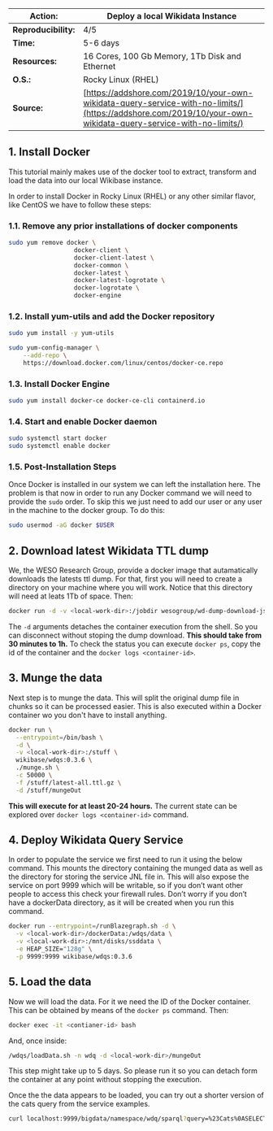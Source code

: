 | Action: | Deploy a local Wikidata Instance | 
| ------ | -------- |
| **Reproducibility:** | 4/5 |
| **Time:** | 5-6 days |
| **Resources:** | 16 Cores, 100 Gb Memory, 1Tb Disk and Ethernet |
| **O.S.:** | Rocky Linux (RHEL) |
| **Source:** | [https://addshore.com/2019/10/your-own-wikidata-query-service-with-no-limits/](https://addshore.com/2019/10/your-own-wikidata-query-service-with-no-limits/) |

## 1. Install Docker
This tutorial mainly makes use of the docker tool to extract, transform and load the data into our local Wikibase instance.

In order to install Docker in Rocky Linux (RHEL) or any other similar flavor, like CentOS we have to follow these steps:

### 1.1. Remove any prior installations of docker components
```bash
sudo yum remove docker \
                  docker-client \
                  docker-client-latest \
                  docker-common \
                  docker-latest \
                  docker-latest-logrotate \
                  docker-logrotate \
                  docker-engine
```

### 1.2. Install yum-utils and add the Docker repository
```bash
sudo yum install -y yum-utils

sudo yum-config-manager \
    --add-repo \
    https://download.docker.com/linux/centos/docker-ce.repo
```

### 1.3. Install Docker Engine
```bash
sudo yum install docker-ce docker-ce-cli containerd.io
```

### 1.4. Start and enable Docker daemon
```bash
sudo systemctl start docker
sudo systemctl enable docker
```

### 1.5. Post-Installation Steps
Once Docker is installed in our system we can left the installation here. The problem is that now in order to run any Docker command we will need to provide the `sudo` order. To skip this we just need to add our user or any user in the machine to the docker group. To do this:

```bash
sudo usermod -aG docker $USER
```

## 2. Download latest Wikidata TTL dump
We, the WESO Research Group, provide a docker image that autamatically downloads the latests ttl dump. For that, first you will need to create a directory on your machine where you will work. Notice that this directory will need at leats 1Tb of space. Then:

```bash
docker run -d -v <local-work-dir>:/jobdir wesogroup/wd-dump-download-json-job
```

The `-d` arguments detaches the container execution from the shell. So you can disconnect without stoping the dump download. **This should take from 30 minutes to 1h.** To check the status you can execute `docker ps`, copy the id of the container and the `docker logs <container-id>`.

## 3. Munge the data
Next step is to munge the data. This will split the original dump file in chunks so it can be processed easier. This is also executed within a Docker container wo you don't have to install anything.

```bash
docker run \
  --entrypoint=/bin/bash \
  -d \
  -v <local-work-dir>:/stuff \
  wikibase/wdqs:0.3.6 \
  ./munge.sh \
  -c 50000 \
  -f /stuff/latest-all.ttl.gz \
  -d /stuff/mungeOut
```

**This will execute for at least 20-24 hours.** The current state can be explored over `docker logs <container-id>` command.

## 4. Deploy Wikidata Query Service
In order to populate the service we first need to run it using the below command. This mounts the directory containing the munged data as well as the directory for storing the service JNL file in. This will also expose the service on port 9999 which will be writable, so if you don’t want other people to access this check your firewall rules. Don’t worry if you don’t have a dockerData directory, as it will be created when you run this command.

```bash
docker run --entrypoint=/runBlazegraph.sh -d \
  -v <local-work-dir>/dockerData:/wdqs/data \
  -v <local-work-dir>:/mnt/disks/ssddata \
  -e HEAP_SIZE="128g" \
  -p 9999:9999 wikibase/wdqs:0.3.6
```

## 5. Load the data
Now we will load the data. For it we need the ID of the Docker container. This can be obtained by means of the `docker ps` command. Then:

```bash
docker exec -it <contianer-id> bash
```

And, once inside:

```bash
/wdqs/loadData.sh -n wdq -d <local-work-dir>/mungeOut
```

This step might take up to 5 days. So please run it so you can detach form the container at any point without stopping the execution.

Once the the data appears to be loaded, you can try out a shorter version of the cats query from the service examples.

```bash
curl localhost:9999/bigdata/namespace/wdq/sparql?query=%23Cats%0ASELECT%20%3Fitem%20%3FitemLabel%20%0AWHERE%20%0A%7B%0A%20%20%3Fitem%20wdt%3AP31%20wd%3AQ146.%0A%20%20SERVICE%20wikibase%3Alabel%20%7B%20bd%3AserviceParam%20wikibase%3Alanguage%20%22en%2Cen%22.%20%7D%0A%7D
```
